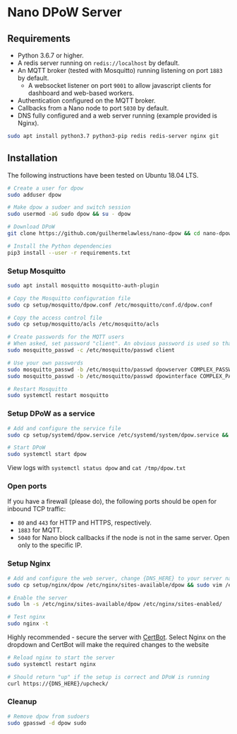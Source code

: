 # Nano DPoW Server

## Requirements

* Python 3.6.7 or higher.
* A redis server running on `redis://localhost` by default.
* An MQTT broker (tested with Mosquitto) running listening on port `1883` by default.
  * A websocket listener on port `9001` to allow javascript clients for dashboard and web-based workers.
* Authentication configured on the MQTT broker.
* Callbacks from a Nano node to port `5030` by default.
* DNS fully configured and a web server running (example provided is Nginx).

```bash
sudo apt install python3.7 python3-pip redis redis-server nginx git
```

## Installation

The following instructions have been tested on Ubuntu 18.04 LTS.

```bash
# Create a user for dpow
sudo adduser dpow

# Make dpow a sudoer and switch session
sudo usermod -aG sudo dpow && su - dpow

# Download DPoW
git clone https://github.com/guilhermelawless/nano-dpow && cd nano-dpow/server

# Install the Python dependencies
pip3 install --user -r requirements.txt
```

### Setup Mosquitto

```bash
sudo apt install mosquitto mosquitto-auth-plugin

# Copy the Mosquitto configuration file
sudo cp setup/mosquitto/dpow.conf /etc/mosquitto/conf.d/dpow.conf

# Copy the access control file
sudo cp setup/mosquitto/acls /etc/mosquitto/acls

# Create passwords for the MQTT users
# When asked, set password "client". An obvious password is used so that everyone can freely contribute work
sudo mosquitto_passwd -c /etc/mosquitto/passwd client

# Use your own passwords
sudo mosquitto_passwd -b /etc/mosquitto/passwd dpowserver COMPLEX_PASSWORD_1
sudo mosquitto_passwd -b /etc/mosquitto/passwd dpowinterface COMPLEX_PASSWORD_2

# Restart Mosquitto
sudo systemctl restart mosquitto
```

### Setup DPoW as a service

```bash
# Add and configure the service file
sudo cp setup/systemd/dpow.service /etc/systemd/system/dpow.service && sudo vim /etc/systemd/system/dpow.service 

# Start DPoW
sudo systemctl start dpow
```

View logs with `systemctl status dpow` and `cat /tmp/dpow.txt`

### Open ports

If you have a firewall (please do), the following ports should be open for inbound TCP traffic:
* `80` and `443` for HTTP and HTTPS, respectively.
* `1883` for MQTT.
* `5040` for Nano block callbacks if the node is not in the same server. Open only to the specific IP.

### Setup Nginx

```bash
# Add and configure the web server, change {DNS_HERE} to your server name
sudo cp setup/nginx/dpow /etc/nginx/sites-available/dpow && sudo vim /etc/nginx/sites-available/dpow

# Enable the server
sudo ln -s /etc/nginx/sites-available/dpow /etc/nginx/sites-enabled/

# Test nginx
sudo nginx -t
```

Highly recommended - secure the server with [CertBot](https://certbot.eff.org/instructions).  Select Nginx on the dropdown and CertBot will make the required changes to the website

```bash
# Reload nginx to start the server
sudo systemctl restart nginx

# Should return "up" if the setup is correct and DPoW is running
curl https://{DNS_HERE}/upcheck/
```

### Cleanup

```bash
# Remove dpow from sudoers
sudo gpasswd -d dpow sudo
```